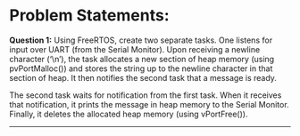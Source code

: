 # Problem Statements:

**Question 1:**
Using FreeRTOS, create two separate tasks. One listens for input over UART (from the Serial Monitor). Upon receiving a newline character (‘\n’), the task allocates a new section of heap memory (using pvPortMalloc()) and stores the string up to the newline character in that section of heap. It then notifies the second task that a message is ready.

The second task waits for notification from the first task. When it receives that notification, it prints the message in heap memory to the Serial Monitor. Finally, it deletes the allocated heap memory (using vPortFree()).

---
